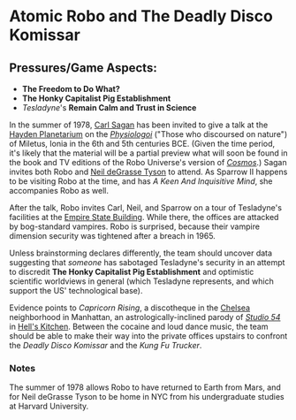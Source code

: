 # Atomic Robo and The Deadly Disco Komissar

## Pressures/Game Aspects:
  * **The Freedom to Do What?**
  * **The Honky Capitalist Pig Establishment**
  * _Tesladyne_'s **Remain Calm and Trust in Science**

In the summer of 1978, [Carl Sagan](http://en.wikipedia.org/wiki/Carl_Sagan) has been invited
to give a talk at the [Hayden Planetarium](http://en.wikipedia.org/wiki/Hayden_Planetarium) on the
[_Physiologoi_](http://en.wikipedia.org/wiki/Ionian_School_\(philosophy\))
("Those who discoursed on nature") of Miletus, Ionia in the 6th and 5th centuries BCE.
(Given the time period, it's likely that the material will be a partial preview what will soon be
found in the book and TV editions of the Robo Universe's version of
[_Cosmos_](http://en.wikipedia.org/wiki/Cosmos:_A_Personal_Voyage).) 
Sagan invites both Robo and
[Neil deGrasse Tyson](http://en.wikipedia.org/wiki/Neil_deGrasse_Tyson) to attend.
As Sparrow II happens to be visiting Robo at the time, and has _A Keen And Inquisitive Mind_,
she accompanies Robo as well.

After the talk, Robo invites Carl, Neil, and Sparrow on a tour of Tesladyne's facilities at the
[Empire State Building](http://en.wikipedia.org/wiki/Empire_State_Building).  While there, the
offices are attacked by bog-standard vampires. Robo is surprised, because their vampire dimension
security was tightened after a breach in 1965.

Unless brainstorming declares differently, the team should uncover data suggesting that _someone_
has sabotaged Tesladyne's security in an attempt to discredit **The Honky Capitalist Pig
Establishment** and optimistic scientific worldviews in general (which Tesladyne represents, and
which support the US' technological base).

Evidence points to _Capricorn Rising_, a discotheque in the
[Chelsea](http://en.wikipedia.org/wiki/Chelsea,_Manhattan) neighborhood in Manhattan, an
astrologically-inclined parody of [_Studio 54_](http://en.wikipedia.org/wiki/Studio_54) in
[Hell's Kitchen](http://en.wikipedia.org/wiki/Hell%27s_Kitchen,_Manhattan). Between the cocaine and
loud dance music, the team should be able to make their way into the private offices upstairs to
confront the _Deadly Disco Komissar_ and the _Kung Fu Trucker_.

### Notes

The summer of 1978 allows Robo to have returned to Earth from Mars, and for Neil deGrasse Tyson
to be home in NYC from his undergraduate studies at Harvard University.
